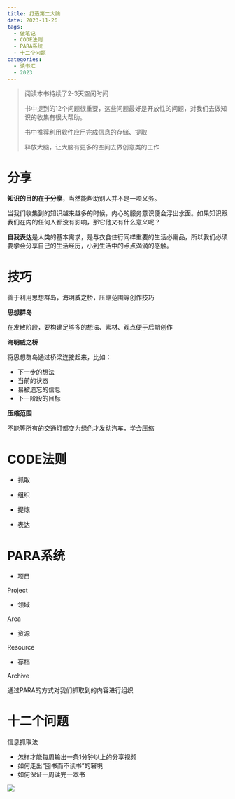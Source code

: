 ```yaml
---
title: 打造第二大脑
date: 2023-11-26
tags:
  - 做笔记
  - CODE法则
  - PARA系统
  - 十二个问题
categories:
  - 读书汇
  - 2023
---
```


> 阅读本书持续了2-3天空闲时间
>
> 书中提到的12个问题很重要，这些问题最好是开放性的问题，对我们去做知识的收集有很大帮助。
>
> 书中推荐利用软件应用完成信息的存储、提取
>
> 释放大脑，让大脑有更多的空间去做创意类的工作

# 分享

**知识的目的在于分享**，当然能帮助别人并不是一项义务。

当我们收集到的知识越来越多的时候，内心的服务意识便会浮出水面。如果知识跟我们在内的任何人都没有影响，那它他又有什么意义呢？

**自我表达**是人类的基本需求，是与衣食住行同样重要的生活必需品，所以我们必须要学会分享自己的生活经历，小到生活中的点点滴滴的感触。

# 技巧

善于利用思想群岛，海明威之桥，压缩范围等创作技巧

**思想群岛**

在发散阶段，要构建足够多的想法、素材、观点便于后期创作

**海明威之桥**

将思想群岛通过桥梁连接起来，比如：

- 下一步的想法
- 当前的状态
- 易被遗忘的信息
- 下一阶段的目标

**压缩范围**

不能等所有的交通灯都变为绿色才发动汽车，学会压缩

# CODE法则

- 抓取

- 组织
- 提炼
- 表达

# PARA系统

- 项目

Project 

- 领域

Area

- 资源

Resource

- 存档

Archive

通过PARA的方式对我们抓取到的内容进行组织

# 十二个问题

信息抓取法

- 怎样才能每周输出一条1分钟以上的分享视频
- 如何走出“囤书而不读书”的窘境
- 如何保证一周读完一本书

![](https://cdn.jsdelivr.net/gh/hfshaobing/picx-images-hosting@master/20231201/IMG_3417.5jio4xbe9cc0.webp)

